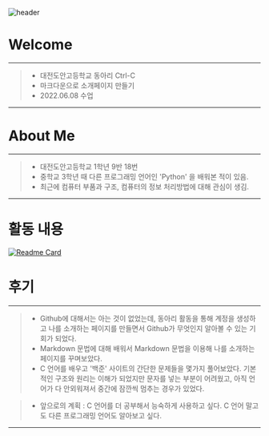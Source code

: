 ![header](https://capsule-render.vercel.app/api?type=waving&text=Welcone!&desc=Yun%20JuA&color=5F9EA0&fontColor=000000&height=250&fontAlignY=40&fontSize=100&descAlign=50)

# Welcome
-----
> - 대전도안고등학교 동아리 Ctrl-C
> - 마크다운으로 소개페이지 만들기
> - 2022.06.08 수업

-----

# About Me
-----
> - 대전도안고등학교 1학년 9반 18번
> - 중학교 3학년 때 다른 프로그래밍 언어인 'Python' 을 배워본 적이 있음.
> - 최근에 컴퓨터 부품과 구조, 컴퓨터의 정보 처리방법에 대해 관심이 생김.

-----

# 활동 내용
[![Readme Card](https://github-readme-stats.vercel.app/api/pin/?username=Lifecream&repo=2022-Ctrl-C-Activities)](https://https://github.com/Lifecream/2022-Ctrl-C-Activities)

# 후기
-----
> - Github에 대해서는 아는 것이 없었는데, 동아리 활동을 통해 계정을 생성하고 나를 소개하는 페이지를 만들면서 Github가 무엇인지 알아볼 수 있는 기회가 되었다.
> - Markdown 문법에 대해 배워서 Markdown 문법을 이용해 나를 소개하는 페이지를 꾸며보았다.
> - C 언어를 배우고 '백준' 사이트의 간단한 문제들을 몇가지 풀어보았다. 기본적인 구조와 원리는 이해가 되었지만 문자를 넣는 부분이 어려웠고, 아직 언어가 다 안외워져서 중간에 잠깐씩 멈추는 경우가 있었다.

> - 앞으로의 계획 : C 언어를 더 공부해서 능숙하게 사용하고 싶다. C 언어 말고도 다른 프로그래밍 언어도 알아보고 싶다.

-----
